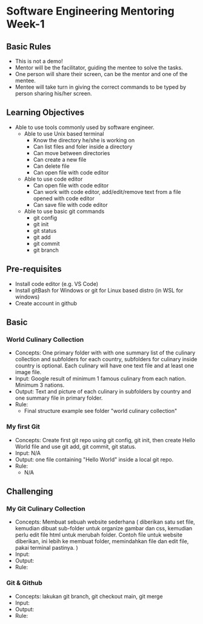# Software Engineering Mentoring Week-1

## Basic Rules
- This is not a demo!
- Mentor will be the facilitator, guiding the mentee to solve the tasks.
- One person will share their screen, can be the mentor and one of the mentee.
- Mentee will take turn in giving the correct commands to be typed by person sharing his/her screen.

## Learning Objectives

- Able to use tools commonly used by software engineer.
  - Able to use Unix based terminal
    - Know the directory he/she is working on
    - Can list files and foler inside a directory
    - Can move between directories
    - Can create a new file
    - Can delete file
    - Can open file with code editor
  - Able to use code editor
    - Can open file with code editor
    - Can work with code editor, add/edit/remove text from a file opened with code editor
    - Can save file with code editor
  - Able to use basic git commands
    - git config
    - git init
    - git status
    - git add
    - git commit
    - git branch

## Pre-requisites

- Install code editor (e.g. VS Code)
- Install gitBash for Windows or git for Linux based distro (in WSL for windows)
- Create account in github

## Basic

### World Culinary Collection
- Concepts: One primary folder with with one summary list of the culinary collection and subfolders for each country, subfolders for culinary inside country is optional. Each culinary will have one text file and at least one image file.
- Input: Google result of minimum 1 famous culinary from each nation. Minimum 3 nations.
- Output: Text and picture of each culinary in subfolders by country and one summary file in primary folder.
- Rule: 
  - Final structure example see folder "world culinary collection"

### My first Git
- Concepts: Create first git repo using git config, git init, then create Hello World file and use git add, git commit, git status.
- Input: N/A
- Output: one file containing "Hello World" inside a local git repo.
- Rule:
  - N/A

## Challenging

### My Git Culinary Collection
- Concepts: Membuat sebuah website sederhana ( diberikan satu set file, kemudian dibuat sub-folder untuk organize gambar dan css, kemudian perlu edit file html untuk merubah folder. Contoh file untuk website diberikan, ini lebih ke membuat folder, memindahkan file dan edit file, pakai terminal pastinya. )
- Input:
- Output:
- Rule:

### Git & Github
- Concepts: lakukan git branch,  git checkout main, git merge
- Input:
- Output:
- Rule:
